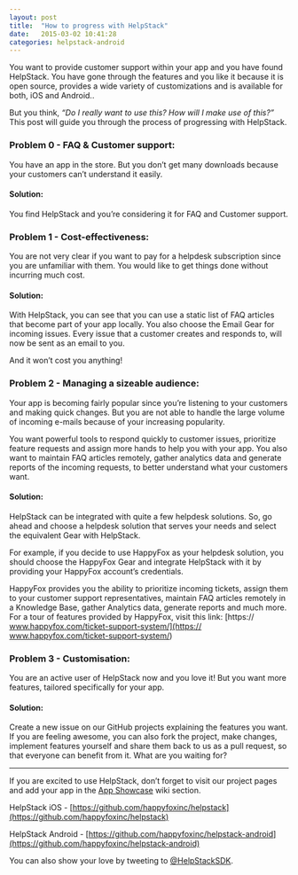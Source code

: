 ```yaml
---
layout: post
title:  "How to progress with HelpStack"
date:   2015-03-02 10:41:28
categories: helpstack-android
---
```



You want to provide customer support within your app and you have found HelpStack. You have gone through the features and you like it because it is open source, provides a wide variety of customizations and is available for both, iOS and Android..

But you think, *“Do I really want to use this? How will I make use of this?”* This post will guide you through the process of progressing with HelpStack.


### Problem 0 - FAQ & Customer support:					
You have an app in the store. But you don’t get many downloads because your customers can’t understand it easily.

#### Solution:					
You find HelpStack and you’re considering it for FAQ and Customer support.


### Problem 1 - Cost-effectiveness:	
You are not very clear if you want to pay for a helpdesk subscription since you are unfamiliar with them. You would like to get things done without incurring much cost.

#### Solution:						
With HelpStack, you can see  that you can use a static list of FAQ articles that become part of your app locally. You also choose the Email Gear for incoming issues. Every issue that a customer creates and responds to, will now be sent as an email to you. 

And it won’t cost you anything! 


### Problem 2 - Managing a sizeable audience:
Your app is becoming fairly popular since you’re listening to your customers and making quick changes. But you are not able to handle the large volume of incoming e-mails because of your increasing popularity.

You want powerful tools to respond quickly to customer issues, prioritize feature requests and assign more hands to help you with your app. You also want to maintain FAQ articles remotely, gather analytics data and generate reports of the incoming requests, to better understand what your customers want.

#### Solution:					
HelpStack can be integrated with quite a few helpdesk solutions. So, go ahead and choose a helpdesk solution that serves your needs and select the equivalent Gear with HelpStack.

For example, if you decide to use HappyFox as your helpdesk solution, you should choose the HappyFox Gear and integrate HelpStack with it by providing your HappyFox account’s credentials.

HappyFox provides you the ability to prioritize incoming tickets, assign them to your customer support representatives, maintain FAQ articles remotely in a Knowledge Base, gather Analytics data, generate reports and much more. For a tour of features provided by HappyFox, visit this link: [https:// www.happyfox.com/ticket-support-system/](https:// www.happyfox.com/ticket-support-system/)


### Problem 3 - Customisation:						
You are an active user of HelpStack now and you love it! But you want more features, tailored specifically for your app.

#### Solution:					
Create a new issue on our GitHub projects explaining the features you want. If you are feeling awesome, you can also fork the project, make changes, implement features yourself and share them back to us as a pull request, so that everyone can benefit from it. What are you waiting for?

---

If you are excited to use HelpStack, don’t forget to visit our project pages and add your app in the [App Showcase](https://github.com/happyfoxinc/helpstack-android/wiki/App-Showcase) wiki section.

HelpStack iOS - [https://github.com/happyfoxinc/helpstack](https://github.com/happyfoxinc/helpstack)

HelpStack Android - [https://github.com/happyfoxinc/helpstack-android](https://github.com/happyfoxinc/helpstack-android)

You can also show your love by tweeting to [@HelpStackSDK](https://twitter.com/helpstacksdk). 
